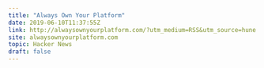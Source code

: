 ```yaml
---
title: "Always Own Your Platform"
date: 2019-06-10T11:37:55Z
link: http://alwaysownyourplatform.com/?utm_medium=RSS&utm_source=hune
site: alwaysownyourplatform.com
topic: Hacker News
draft: false
---
```

